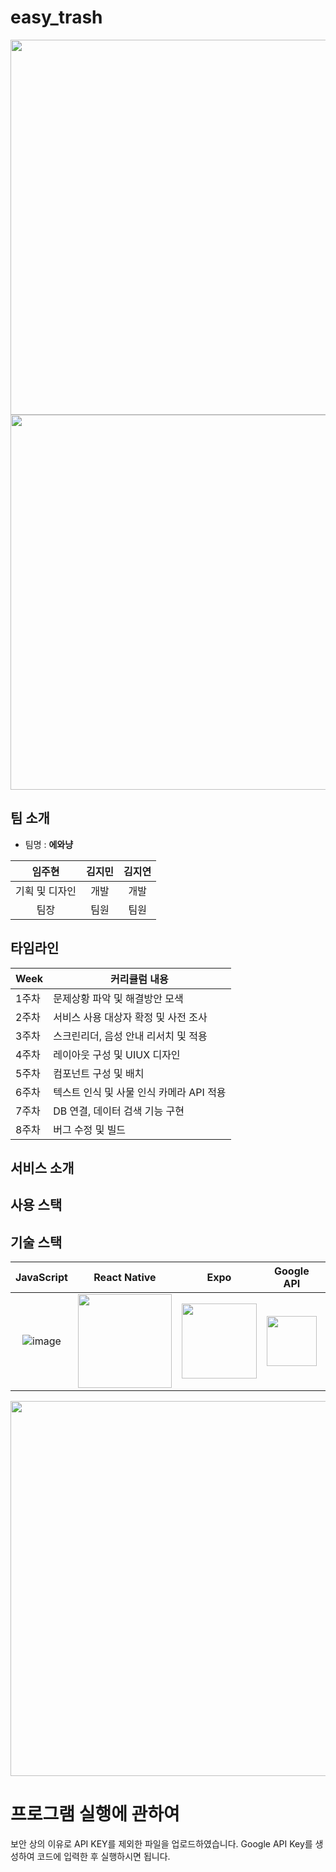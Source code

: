 # easy_trash

<img src="https://user-images.githubusercontent.com/72171903/180640837-c2a70988-cdc3-40a1-ac9f-5cd4bfc1dc8f.png" width="600"/>

<img src="https://user-images.githubusercontent.com/72171903/180640531-26c8324a-9aee-4c61-8eed-03e5a455fc7e.png"  width="600"/>

## 팀 소개
* 팀명 : **에와냥**

| 임주현 | 김지민 | 김지연 |
| :--------: | :--------: | :--------: | 
| 기획 및 디자인 | 개발 | 개발 | 
| 팀장 | 팀원 | 팀원 |

##  타임라인

| Week | 커리큘럼 내용 |
| ------ | ----------- |
| 1주차 | 문제상황 파악 및 해결방안 모색 |
| 2주차 | 서비스 사용 대상자 확정 및 사전 조사 |
| 3주차 | 스크린리더, 음성 안내 리서치 및 적용 |
| 4주차 | 레이아웃 구성 및 UIUX 디자인 |
| 5주차 | 컴포넌트 구성 및 배치 |
| 6주차 | 텍스트 인식 및 사물 인식 카메라 API 적용  |
| 7주차 | DB 연결, 데이터 검색 기능 구현  |
| 8주차 | 버그 수정 및 빌드  |

## 서비스 소개


## 사용 스택

## 기술 스택

| JavaScript | React Native | Expo | Google API | Kakao API | 
| :--------: | :--------: | :--------: | :--------: | :--------: | 
|   ![image](https://user-images.githubusercontent.com/72171903/180640940-cff8ce3c-1f89-44be-880c-9e64e95b0a7c.png)    |  <img src="https://user-images.githubusercontent.com/72171903/180640959-031a6856-aec8-47af-bf13-5cea5bf41214.png" width="150" />  | <img src="https://user-images.githubusercontent.com/72171903/180641062-8424729a-9ca7-47ab-81c7-d1629a2a2dea.png" width="120" />  | <img src="https://user-images.githubusercontent.com/72171903/180640970-760df4ac-dfab-4a11-b67c-379dfae83d9a.png" width="80" /> | <img src="https://user-images.githubusercontent.com/72171903/180641112-e3b231fc-1965-4da4-b8e8-9a95df328aa3.png" width="80" />

<img src="https://user-images.githubusercontent.com/88828307/180639945-f0d03f05-c6ca-479a-a30c-5a77e85871ed.png" width="600"/>

# 프로그램 실행에 관하여
보안 상의 이유로 API KEY를 제외한 파일을 업로드하였습니다.
Google API Key를 생성하여 코드에 입력한 후 실행하시면 됩니다.
